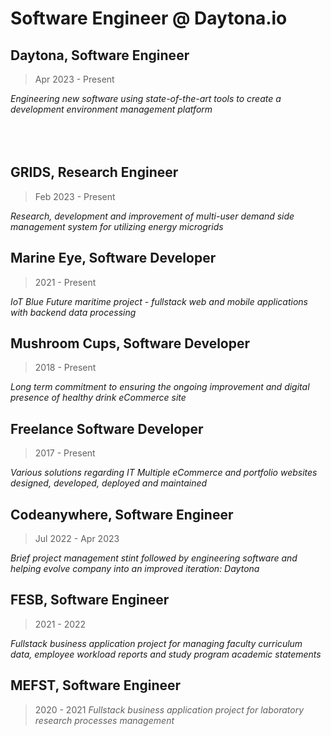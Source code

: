 # Software Engineer @ Daytona.io

## Daytona, Software Engineer

> Apr 2023 - Present

*Engineering new software using state-of-the-art tools to create a development environment management platform*
<br/><br/><br/><br/>


## GRIDS, Research Engineer

> Feb 2023 - Present

*Research, development and improvement of multi-user demand side management system for utilizing energy microgrids*



## Marine Eye, Software Developer

> 2021 - Present

*IoT Blue Future maritime project - fullstack web and mobile applications with backend data processing*



## Mushroom Cups, Software Developer

> 2018 - Present

*Long term commitment to ensuring the ongoing improvement and digital presence of healthy drink eCommerce site*



## Freelance Software Developer

> 2017 - Present

*Various solutions regarding IT
Multiple eCommerce and portfolio websites designed, developed, deployed and maintained*



## Codeanywhere, Software Engineer

> Jul 2022 - Apr 2023

*Brief project management stint followed by engineering software and helping evolve company into an improved iteration: Daytona*



## FESB, Software Engineer

> 2021 - 2022

*Fullstack business application project for managing faculty curriculum data, employee workload reports and study program academic statements*



## MEFST, Software Engineer

> 2020 - 2021
*Fullstack business application project for laboratory research processes management*

